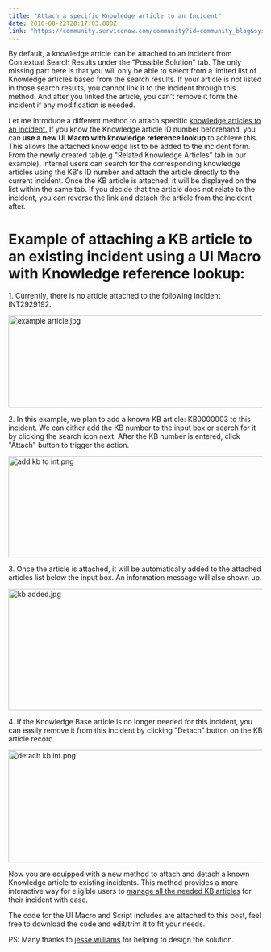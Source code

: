 ```yaml
---
title: "Attach a specific Knowledge article to an Incident"
date: 2016-08-22T20:17:03.000Z
link: "https://community.servicenow.com/community?id=community_blog&sys_id=059ceae1dbd0dbc01dcaf3231f9619df"
---
```

<p><span class="s1">By default, a knowledge article can be attached to an incident from Contextual Search Results under the "Possible Solution" tab. The only missing part here is that you will only be able to select from a limited list of Knowledge articles based from the search results. If your article is not listed in those search results, you cannot link it to the incident through this method. And after you linked the article, you can't remove it form the incident if any modification is needed.</span></p><p class="p1"></p><p class="p1"><span class="s1">Let me introduce a different method to attach specific <a title="ocs.servicenow.com/bundle/geneva-servicenow-platform/page/administer/contextual_search/concept/c_DeflectResolve.html" href="https://docs.servicenow.com/bundle/geneva-servicenow-platform/page/administer/contextual_search/concept/c_DeflectResolve.html">knowledge articles to an incident.</a> If you know the Knowledge article ID number beforehand, you can<strong> use a new UI Macro with knowledge reference lookup</strong> to achieve this. This allows the attached knowledge list to be added to the incident form. From the newly created tab(e.g "Related Knowledge Articles" tab in our example), internal users can search for the corresponding knowledge articles using the KB's ID number and attach the article directly to the current incident. Once the KB article is attached, it will be displayed on the list within the same tab. If you decide that the article does not relate to the incident, you can reverse the link and detach the article from the incident after.</span></p><p class="p1"></p><h1 class="p1">Example of attaching a KB article to an existing incident using a UI Macro with Knowledge reference lookup:</h1><p class="p1"></p><p class="p1">1. Currently, there is no article attached to the following incident INT2929192.</p><p class="p1"><img   alt="example article.jpg" class="image-6 jive-image" src="be5bb4cadbdcdfc03eb27a9e0f9619d0.iix" style="width: 620px; height: 183px; display: block; margin-left: auto; margin-right: auto;"/></p><p class="p1"></p><p class="p1">2. In this example, we plan to add a known KB article: KB0000003 to this incident. We can either add the KB number to the input box or search for it by clicking the search icon next. After the KB number is entered, click "Attach" button to trigger the action.</p><p class="p1"><img   alt="add kb to int.png" class="image-7 jive-image" src="fd22c802db985fc03eb27a9e0f96198f.iix" style="width: 620px; height: 201px; display: block; margin-left: auto; margin-right: auto;"/></p><p class="p1"></p><p class="p1">3. Once the article is attached, it will be automatically added to the attached articles list below the input box. An information message will also shown up.</p><p class="p1"><img   alt="kb added.jpg" class="image-8 jive-image" src="9901ef3ddb9c9fc0b322f4621f96193a.iix" style="width: 620px; height: 241px; display: block; margin-left: auto; margin-right: auto;"/></p><p class="p1"></p><p class="p1">4. If the Knowledge Base article is no longer needed for this incident, you can easily remove it from this incident by clicking "Detach" button on the KB article record.</p><p class="p1"><img   alt="detach kb int.png" class="image-9 jive-image" src="cb3c0542db14d344e9737a9e0f961921.iix" style="width: 620px; height: 223px; display: block; margin-left: auto; margin-right: auto;"/></p><p class="p1"></p><p class="p1">Now you are equipped with a new method to attach and detach a known Knowledge article to existing incidents. This method provides a more interactive way for eligible users to <a title="ocs.servicenow.com/bundle/geneva-servicenow-platform/page/administer/contextual_search/concept/c_DeflectResolve.html" href="https://docs.servicenow.com/bundle/geneva-servicenow-platform/page/administer/contextual_search/concept/c_DeflectResolve.html">manage all the needed KB articles</a> for their incident with ease.</p><p class="p1"></p><p class="p1"><span class="s1">The code for the UI Macro and Script includes are attached to this post, feel free to download the code and edit/trim it to fit your needs.</span></p><p class="p1"></p><p class="p1"><span class="s1">PS: Many thanks to <a title="jesse.williams" __default_attr="12764" __jive_macro_name="user" class="jive_macro jive_macro_user" data-orig-content="jesse.williams" data-renderedposition="2727.875_137.78125_90_18" href="/community?id=community_user_profile&user=514152e5db981fc09c9ffb651f9619d3">jesse.williams</a> for helping to design the solution.</span></p>